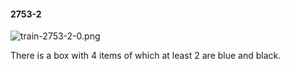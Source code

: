 #### 2753-2
![train-2753-2-0.png](https://github.com/lil-lab/nlvr/raw/master/nlvr/train/images/54/train-2753-2-0.png "train-2753-2-0.png")

There is a box with 4 items of which at least 2 are blue and black.